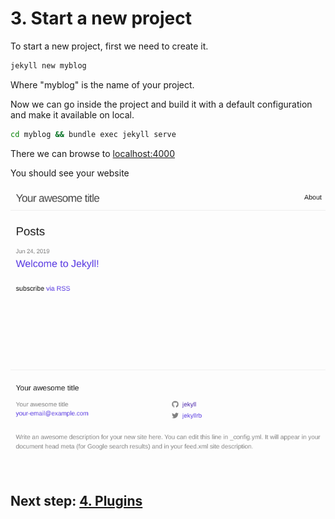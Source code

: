 # 3. Start a new project

To start a new project, first we need to create it.

```bash
jekyll new myblog
```

Where "myblog" is the name of your project.

Now we can go inside the project and build it with a default configuration and make it available on local.

```bash
cd myblog && bundle exec jekyll serve
```

There we can browse to  [localhost:4000](http://localhost:4000)

You should see your website

![jekyll minima theme](jekyll_minima.png)

## Next step: [4. Plugins](4_plugins.md)
